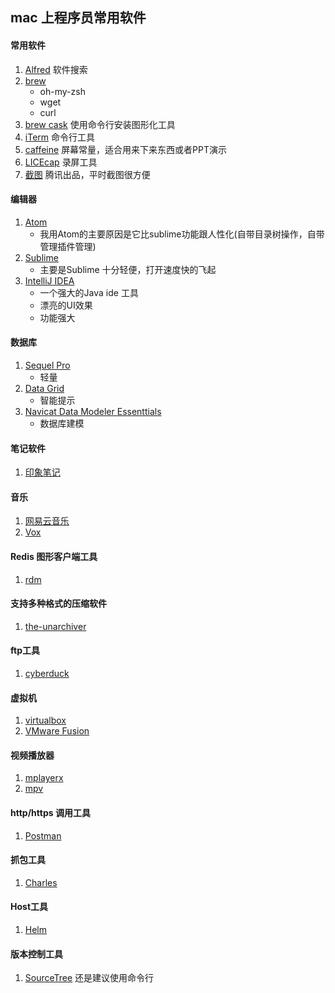 ## mac 上程序员常用软件
####  常用软件
1. [Alfred](https://www.alfredapp.com/) 软件搜索
2. [brew](https://brew.sh/index_zh-cn.html)
    - oh-my-zsh
    - wget
    - curl
3. [brew cask](https://brew.sh/index_zh-cn.html) 使用命令行安装图形化工具
4. [iTerm](http://www.iterm2.com/) 命令行工具
5. [caffeine](http://lightheadsw.com/caffeine/) 屏幕常量，适合用来下来东西或者PPT演示
7. [LICEcap](http://www.cockos.com/licecap/) 录屏工具
8. [截图](https://itunes.apple.com/cn/app/%E6%88%AA%E5%9B%BE-jietu-%E5%BF%AB%E9%80%9F%E6%A0%87%E6%B3%A8-%E4%BE%BF%E6%8D%B7%E5%88%86%E4%BA%AB%E7%9A%84%E6%88%AA%E5%B1%8F%E5%B7%A5%E5%85%B7/id1059334054?mt=12) 腾讯出品，平时截图很方便

#### 编辑器
1. [Atom](https://atom.io/)
    - 我用Atom的主要原因是它比sublime功能跟人性化(自带目录树操作，自带管理插件管理)
2. [Sublime](http://www.sublimetext.com/3)
    - 主要是Sublime 十分轻便，打开速度快的飞起
3. [IntelliJ IDEA](http://www.jetbrains.com/products.html?fromMenu)
    - 一个强大的Java ide 工具
    - 漂亮的UI效果
    - 功能强大
#### 数据库
1. [Sequel Pro](http://www.sequelpro.com/)
    - 轻量
2. [Data Grid](http://www.jetbrains.com/products.html?fromMenu)
    - 智能提示
3. [Navicat Data Modeler Essenttials]()
    - 数据库建模
#### 笔记软件
1. [印象笔记](https://www.yinxiang.com/)

#### 音乐
1. [网易云音乐](http://music.163.com/)
2. [Vox]()

#### Redis 图形客户端工具
1. [rdm](http://download.csdn.net/detail/lycherish/9742943)

#### 支持多种格式的压缩软件
1. [the-unarchiver](https://the-unarchiver.en.softonic.com/mac)

#### ftp工具
1. [cyberduck](https://cyberduck.en.softonic.com/mac)

#### 虚拟机
1. [virtualbox](https://www.virtualbox.org/)
2. [VMware Fusion](http://www.vmware.com/products/fusion.html)

#### 视频播放器
1. [mplayerx](http://mplayerx.org/)
2. [mpv](http://mac.softpedia.com/get/Video/mpv.shtml)

#### http/https 调用工具
1. [Postman](http://chromecj.com/web-development/2014-09/60.html)

#### 抓包工具
1. [Charles]()

#### Host工具
1. [Helm]()


#### 版本控制工具
1. [SourceTree]() 还是建议使用命令行
